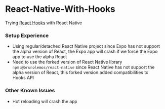 # React-Native-With-Hooks
Trying [React Hooks](https://reactjs.org/docs/hooks-state.html) with React Native

### Setup Experience
- Using regular/detached React Native project since Expo has not support the alpha version of React, the Expo app will crash if we force the Expo app to use the alpha React
- Need to use the forked version of React Native library `npm:@brunolemos/react-native` since React Native has not support the alpha version of React, this forked version added compatibilities to Hooks API


### Other Known Issues
- Hot reloading will crash the app
